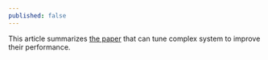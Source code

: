 ```yaml
---
published: false
---
```

This article summarizes [the paper](https://www.crss.ucsc.edu/papers/li-sc17.pdf) that can tune complex system to improve their performance.
